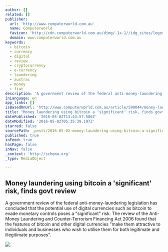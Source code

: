 ```yaml
---
author: []
related: []
publisher:
  url: 'http://www.computerworld.com.au'
  name: Computerworld
  favicon: 'http://cdn.computerworld.com.au/dimg/-1x-1//idg_sites/logos/computerworld.ico'
  domain: www.computerworld.com.au
keywords:
  - bitcoin
  - currency
  - digital
  - review
  - cryptocurrency
  - e-currency
  - laundering
  - austrac
  - money
  - fiat
description: 'A government review of the federal anti-money-laundering legislation has concluded that the potential use of digital currencies such as bitcoin to evade monetary controls poses a "significant" risk. The review of the Anti-Money Laundering and Counter-Terrorism Financing Act 2006 found that the features of bitcoin and other digital currencies "make them attractive to individuals and businesses who wish to utilise them for both legitimate and illegitimate purposes".'
inLanguage: en
app_links: []
isBasedOnUrl: 'http://www.computerworld.com.au/article/599044/money-laundering-using-bitcoin-significant-risk-finds-govt-review/'
title: "Money laundering using bitcoin a 'significant' risk, finds govt review"
datePublished: '2016-05-02T13:43:57.586Z'
dateModified: '2016-05-02T05:35:39.197Z'
starred: false
sourcePath: _posts/2016-05-02-money-laundering-using-bitcoin-a-significant-risk-finds-g.md
published: true
inFeed: true
hasPage: false
inNav: false
_context: 'http://schema.org'
_type: MediaObject

---
```

<article style=""><h1>Money laundering using bitcoin a 'significant' risk, finds govt review</h1><p>A government review of the federal anti-money-laundering legislation has concluded that the potential use of digital currencies such as bitcoin to evade monetary controls poses a "significant" risk. The review of the Anti-Money Laundering and Counter-Terrorism Financing Act 2006 found that the features of bitcoin and other digital currencies "make them attractive to individuals and businesses who wish to utilise them for both legitimate and illegitimate purposes".</p><img src="http://cdn.computerworld.com.au/dimg/600x600//idg_sites/logos/computerworld_3.png" /></article>